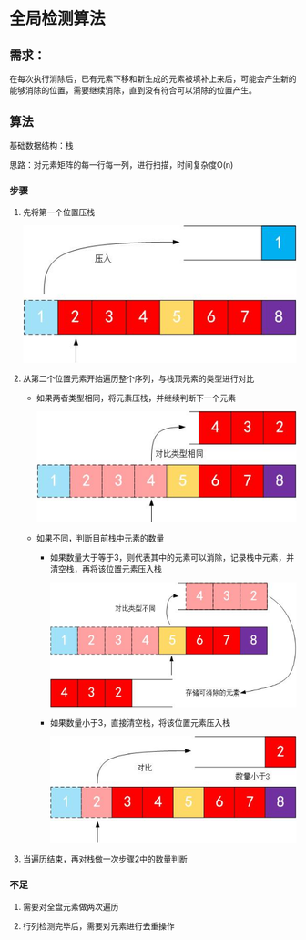 # 全局检测算法

## 需求：

在每次执行消除后，已有元素下移和新生成的元素被填补上来后，可能会产生新的能够消除的位置，需要继续消除，直到没有符合可以消除的位置产生。

## 算法

基础数据结构：栈

思路：对元素矩阵的每一行每一列，进行扫描，时间复杂度O(n)

### 步骤

1. 先将第一个位置压栈
   
   ![1.jpg](Towning%20Global%20Detection%20Figs\1.jpg)

2. 从第二个位置元素开始遍历整个序列，与栈顶元素的类型进行对比
   
   - 如果两者类型相同，将元素压栈，并继续判断下一个元素
     
     ![4.jpg](Towning%20Global%20Detection%20Figs\4.jpg)
   
   - 如果不同，判断目前栈中元素的数量
     
     - 如果数量大于等于3，则代表其中的元素可以消除，记录栈中元素，并清空栈，再将该位置元素压入栈
       
       ![5.jpg](Towning%20Global%20Detection%20Figs\5.jpg)
     
     - 如果数量小于3，直接清空栈，将该位置元素压入栈
       
       ![3.jpg](Towning%20Global%20Detection%20Figs\3.jpg)

3. 当遍历结束，再对栈做一次步骤2中的数量判断

### 不足

1. 需要对全盘元素做两次遍历

2. 行列检测完毕后，需要对元素进行去重操作
